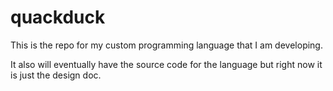 # quackduck
This is the repo for my custom programming language that I am developing.

It also will eventually have the source code for the language but right now it is just the design doc.
